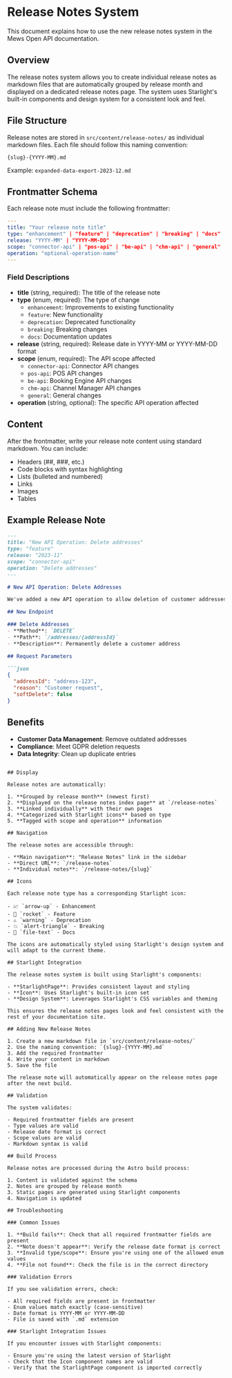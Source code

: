 # Release Notes System

This document explains how to use the new release notes system in the Mews Open API documentation.

## Overview

The release notes system allows you to create individual release notes as markdown files that are automatically grouped by release month and displayed on a dedicated release notes page. The system uses Starlight's built-in components and design system for a consistent look and feel.

## File Structure

Release notes are stored in `src/content/release-notes/` as individual markdown files. Each file should follow this naming convention:

```
{slug}-{YYYY-MM}.md
```

Example: `expanded-data-export-2023-12.md`

## Frontmatter Schema

Each release note must include the following frontmatter:

```yaml
---
title: "Your release note title"
type: "enhancement" | "feature" | "deprecation" | "breaking" | "docs"
release: "YYYY-MM" | "YYYY-MM-DD"
scope: "connector-api" | "pos-api" | "be-api" | "chm-api" | "general"
operation: "optional-operation-name"
---
```

### Field Descriptions

- **title** (string, required): The title of the release note
- **type** (enum, required): The type of change
  - `enhancement`: Improvements to existing functionality
  - `feature`: New functionality
  - `deprecation`: Deprecated functionality
  - `breaking`: Breaking changes
  - `docs`: Documentation updates
- **release** (string, required): Release date in YYYY-MM or YYYY-MM-DD format
- **scope** (enum, required): The API scope affected
  - `connector-api`: Connector API changes
  - `pos-api`: POS API changes
  - `be-api`: Booking Engine API changes
  - `chm-api`: Channel Manager API changes
  - `general`: General changes
- **operation** (string, optional): The specific API operation affected

## Content

After the frontmatter, write your release note content using standard markdown. You can include:

- Headers (##, ###, etc.)
- Code blocks with syntax highlighting
- Lists (bulleted and numbered)
- Links
- Images
- Tables

## Example Release Note

```markdown
---
title: "New API Operation: Delete addresses"
type: "feature"
release: "2023-11"
scope: "connector-api"
operation: "Delete addresses"
---

# New API Operation: Delete Addresses

We've added a new API operation to allow deletion of customer addresses.

## New Endpoint

### Delete Addresses
- **Method**: `DELETE`
- **Path**: `/addresses/{addressId}`
- **Description**: Permanently delete a customer address

## Request Parameters

```json
{
  "addressId": "address-123",
  "reason": "Customer request",
  "softDelete": false
}
```

## Benefits

- **Customer Data Management**: Remove outdated addresses
- **Compliance**: Meet GDPR deletion requests
- **Data Integrity**: Clean up duplicate entries
```

## Display

Release notes are automatically:

1. **Grouped by release month** (newest first)
2. **Displayed on the release notes index page** at `/release-notes`
3. **Linked individually** with their own pages
4. **Categorized with Starlight icons** based on type
5. **Tagged with scope and operation** information

## Navigation

The release notes are accessible through:

- **Main navigation**: "Release Notes" link in the sidebar
- **Direct URL**: `/release-notes`
- **Individual notes**: `/release-notes/{slug}`

## Icons

Each release note type has a corresponding Starlight icon:

- 📈 `arrow-up` - Enhancement
- 🚀 `rocket` - Feature
- ⚠️ `warning` - Deprecation
- 💥 `alert-triangle` - Breaking
- 📝 `file-text` - Docs

The icons are automatically styled using Starlight's design system and will adapt to the current theme.

## Starlight Integration

The release notes system is built using Starlight's components:

- **StarlightPage**: Provides consistent layout and styling
- **Icon**: Uses Starlight's built-in icon set
- **Design System**: Leverages Starlight's CSS variables and theming

This ensures the release notes pages look and feel consistent with the rest of your documentation site.

## Adding New Release Notes

1. Create a new markdown file in `src/content/release-notes/`
2. Use the naming convention: `{slug}-{YYYY-MM}.md`
3. Add the required frontmatter
4. Write your content in markdown
5. Save the file

The release note will automatically appear on the release notes page after the next build.

## Validation

The system validates:

- Required frontmatter fields are present
- Type values are valid
- Release date format is correct
- Scope values are valid
- Markdown syntax is valid

## Build Process

Release notes are processed during the Astro build process:

1. Content is validated against the schema
2. Notes are grouped by release month
3. Static pages are generated using Starlight components
4. Navigation is updated

## Troubleshooting

### Common Issues

1. **Build fails**: Check that all required frontmatter fields are present
2. **Note doesn't appear**: Verify the release date format is correct
3. **Invalid type/scope**: Ensure you're using one of the allowed enum values
4. **File not found**: Check the file is in the correct directory

### Validation Errors

If you see validation errors, check:

- All required fields are present in frontmatter
- Enum values match exactly (case-sensitive)
- Date format is YYYY-MM or YYYY-MM-DD
- File is saved with `.md` extension

### Starlight Integration Issues

If you encounter issues with Starlight components:

- Ensure you're using the latest version of Starlight
- Check that the Icon component names are valid
- Verify that the StarlightPage component is imported correctly 
